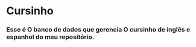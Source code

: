 # Cursinho 

### Esse é O banco de dados que gerencia O cursinho de inglês e espanhol do meu repositório.
